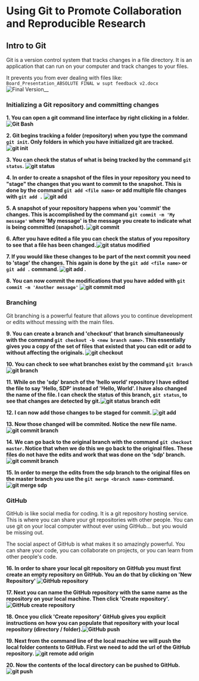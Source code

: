 # Using Git to Promote Collaboration and Reproducible Research
## Intro to Git
Git is a version control system that tracks changes in a file directory.  It is an application that can run on your computer and track changes to your files. 

It prevents you from ever dealing with files like: `Board_Presentation_ABSOLUTE FINAL w supt feedback v2.docx` ![Final Version](img/00_final_version.png)__

### Initializing a Git repository and committing changes
__1. You can open a git command line interface by right clicking in a folder. ![Git Bash](https://github.com/nathant23/hello-world/blob/master/img/01_start_Git_Bash.png)__

__2. Git begins tracking a folder (repository) when you type the command `git init`. Only folders in which you have initialized git are tracked. ![git init](https://github.com/nathant23/hello-world/blob/master/img/02_git_init.png)__

__3. You can check the status of what is being tracked by the command `git status`. ![git status](https://github.com/nathant23/hello-world/blob/master/img/03_git_status.png)__

__4. In order to create a snapshot of the files in your repository you need to "stage" the changes that you want to commit to the snapshot.  This is done by the command `git add <file name>` or add multiple file changes with `git add .` ![git add](https://github.com/nathant23/hello-world/blob/master/img/04_git_add_and_status.png)__

__5. A snapshot of your repository happens when you 'commit' the changes.  This is accomplished by the command `git commit -m 'My message'` where 'My message' is the message you create to indicate what is being committed (snapshot). ![git commit](https://github.com/nathant23/hello-world/blob/master/img/05_git_commit.png)__

__6. After you have edited a file you can check the status of you repository to see that a file has been changed.![git status modified](https://github.com/nathant23/hello-world/blob/master/img/06_git_status_modified.png)__

__7. If you would like these changes to be part of the next commit you need to 'stage' the changes.  This again is done by the `git add <file name>` or `git add .` command. ![git add .](https://github.com/nathant23/hello-world/blob/master/img/07_git_add_..png)__

__8. You can now commit the modifications that you have added with `git commit -m 'Another message'` ![git commit mod](https://github.com/nathant23/hello-world/blob/master/img/08_git_commit_modification.png)__

### Branching
Git branching is a powerful feature that allows you to continue development or edits without messing with the main files.

__9. You can create a branch and 'checkout' that branch simultaneously with the command `git checkout -b <new branch name>`.  This essentially gives you a copy of the set of files that existed that you can edit or add to without affecting the originals. ![git checkout](https://github.com/nathant23/hello-world/blob/master/img/09_git_checkout.png)__

__10. You can check to see what branches exist by the command `git branch` ![git branch](https://github.com/nathant23/hello-world/blob/master/img/10_git_branch.png)__

 
__11. While on the 'sdp' branch of the 'hello world' repository I have edited the file to say 'Hello, SDP' instead of 'Hello, World'.  I have also changed the name of the file. I can check the status of this branch, `git status`, to see that changes are detected by git.![git status branch edit](https://github.com/nathant23/hello-world/blob/master/img/11_git_status_delete.png)__

__12. I can now add those changes to be staged for commit. ![git add](https://github.com/nathant23/hello-world/blob/master/img/12_git_add.png)__

__13. Now those changed will be commited. Notice the new file name. ![git commit branch](https://github.com/nathant23/hello-world/blob/master/img/13_git_commit_branch.png)__

__14. We can go back to the original branch with the command `git checkout master`.  Notice that when we do this we go back to the original files.  These files do not have the edits and work that was done on the 'sdp' branch. ![git commit branch](https://github.com/nathant23/hello-world/blob/master/img/14_git_checkout_master.png)__

__15. In order to merge the edits from the sdp branch to the original files on the master branch you use the `git merge <branch name>` command.![git merge sdp](https://github.com/nathant23/hello-world/blob/master/img/15_git_merge_sdp.png)__


### GitHub
GitHub is like social media for coding.  It is a git repository hosting service.  This is where you can share your git repositories with other people.  You can use git on your local computer without ever using GitHub... but you would be missing out.

The social aspect of GitHub is what makes it so amazingly powerful.  You can share your code, you can collaborate on projects, or you can learn from other people's code.  

__16. In order to share your local git repository on GitHub you must first create an empty repository on GitHub. You an do that by clicking on 'New Repository' ![GitHub repository](https://github.com/nathant23/hello-world/blob/master/img/16_new_repository.png)__

__17. Next you can name the GitHub repository with the same name as the repository on your local machine.  Then click 'Create repository'. ![GitHub create repository](https://github.com/nathant23/hello-world/blob/master/img/17_create_repository.png)__

__18. Once you click 'Create repository' GitHub gives you explicit instructions on how you can populate that repository with your local repository (directory / folder).![GitHub push](https://github.com/nathant23/hello-world/blob/master/img/18_github_push.png)__

__19. Next from the command line of the local machine we will push the local folder contents to GitHub.  First we need to add the url of the GitHub repository. ![git remote add origin](https://github.com/nathant23/hello-world/blob/master/img/19_git_remote_add_origin.png)__

__20. Now the contents of the local directory can be pushed to GitHub. ![git push](https://github.com/nathant23/hello-world/blob/master/img/20_git_push.png)__
